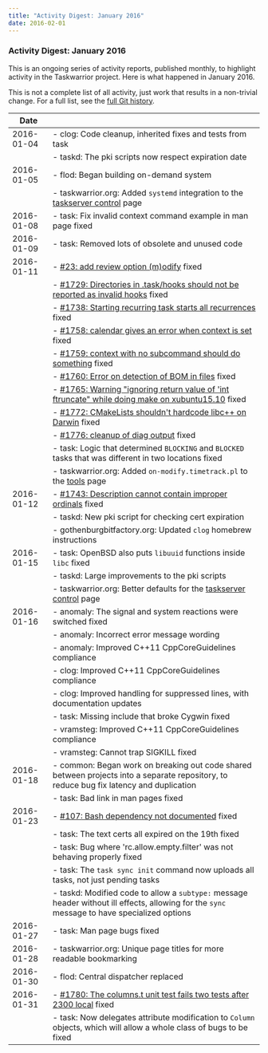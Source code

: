 ```yaml
---
title: "Activity Digest: January 2016"
date: 2016-02-01
---
```


### Activity Digest: January 2016 

This is an ongoing series of activity reports, published monthly, to highlight activity in the Taskwarrior project.
Here is what happened in January 2016.

This is not a complete list of all activity, just work that results in a non-trivial change.
For a full list, see the [full Git history](https://github.com/GothenburgBitFactory/taskwarrior/commits/v2.5.1).

| Date       |                                                                                                                                                                      | 
|------------|----------------------------------------------------------------------------------------------------------------------------------------------------------------------|
| 2016-01-04 | - clog: Code cleanup, inherited fixes and tests from task                                                                                                            |
|            | - taskd: The pki scripts now respect expiration date                                                                                                                 |
| 2016-01-05 | - flod: Began building on-demand system                                                                                                                              |
|            | - taskwarrior.org: Added `systemd` integration to the [taskserver control](/docs/taskserver/control) page                                                            |
| 2016-01-08 | - task: Fix invalid context command example in man page fixed                                                                                                        |
| 2016-01-09 | - task: Removed lots of obsolete and unused code                                                                                                                     |
| 2016-01-11 | - [#23: add review option (m)odify](https://github.com/GothenburgBitFactory/taskshell/issues/23) fixed                                                               |
|            | - [#1729: Directories in .task/hooks should not be reported as invalid hooks](https://github.com/GothenburgBitFactory/taskwarrior/issues/1729) fixed                 |
|            | - [#1738: Starting recurring task starts all recurrences](https://github.com/GothenburgBitFactory/taskwarrior/issues/1738) fixed                                     |
|            | - [#1758: calendar gives an error when context is set](https://github.com/GothenburgBitFactory/taskwarrior/issues/1758) fixed                                        |
|            | - [#1759: context with no subcommand should do something](https://github.com/GothenburgBitFactory/taskwarrior/issues/1759) fixed                                     |
|            | - [#1760: Error on detection of BOM in files](https://github.com/GothenburgBitFactory/taskwarrior/issues/1760) fixed                                                 |
|            | - [#1765: Warning "ignoring return value of 'int ftruncate" while doing make on xubuntu15.10](https://github.com/GothenburgBitFactory/taskwarrior/issues/1765) fixed |
|            | - [#1772: CMakeLists shouldn't hardcode libc++ on Darwin](https://github.com/GothenburgBitFactory/taskwarrior/issues/1772) fixed                                     |
|            | - [#1776: cleanup of diag output](https://github.com/GothenburgBitFactory/taskwarrior/issues/1776) fixed                                                             |
|            | - task: Logic that determined `BLOCKING` and `BLOCKED` tasks that was different in two locations fixed                                                               |
|            | - taskwarrior.org: Added `on-modify.timetrack.pl` to the [tools](/tools) page                                                                                        |
| 2016-01-12 | - [#1743: Description cannot contain improper ordinals](https://github.com/GothenburgBitFactory/taskwarrior/issues/1743) fixed                                       |
|            | - taskd: New pki script for checking cert expiration                                                                                                                 |
|            | - gothenburgbitfactory.org: Updated `clog` homebrew instructions                                                                                                     |
| 2016-01-15 | - task: OpenBSD also puts `libuuid` functions inside `libc` fixed                                                                                                    |
|            | - taskd: Large improvements to the pki scripts                                                                                                                       |
|            | - taskwarrior.org: Better defaults for the [taskserver control](/docs/taskserver/control) page                                                                       |
| 2016-01-16 | - anomaly: The signal and system reactions were switched fixed                                                                                                       |
|            | - anomaly: Incorrect error message wording                                                                                                                           |
|            | - anomaly: Improved C++11 CppCoreGuidelines compliance                                                                                                               |
|            | - clog: Improved C++11 CppCoreGuidelines compliance                                                                                                                  |
|            | - clog: Improved handling for suppressed lines, with documentation updates                                                                                           |
|            | - task: Missing include that broke Cygwin fixed                                                                                                                      |
|            | - vramsteg: Improved C++11 CppCoreGuidelines compliance                                                                                                              |
|            | - vramsteg: Cannot trap SIGKILL fixed                                                                                                                                |
| 2016-01-18 | - common: Began work on breaking out code shared between projects into a separate repository, to reduce bug fix latency and duplication                              |
|            | - task: Bad link in man pages fixed                                                                                                                                  |
| 2016-01-23 | - [#107: Bash dependency not documented](https://github.com/GothenburgBitFactory/taskserver/issues/107) fixed                                                        |
|            | - task: The text certs all expired on the 19th fixed                                                                                                                 |
|            | - task: Bug where 'rc.allow.empty.filter' was not behaving properly fixed                                                                                            |
|            | - task: The `task sync init` command now uploads all tasks, not just pending tasks                                                                                   |
|            | - taskd: Modified code to allow a `subtype:` message header without ill effects, allowing for the `sync` message to have specialized options                         |
| 2016-01-27 | - task: Man page bugs fixed                                                                                                                                          |
| 2016-01-28 | - taskwarrior.org: Unique page titles for more readable bookmarking                                                                                                  |
| 2016-01-30 | - flod: Central dispatcher replaced                                                                                                                                  |
| 2016-01-31 | - [#1780: The columns.t unit test fails two tests after 2300 local](https://github.com/GothenburgBitFactory/taskwarrior/issues/1780) fixed                           |
|            | - task: Now delegates attribute modification to `Column` objects, which will allow a whole class of bugs to be fixed                                                 |
